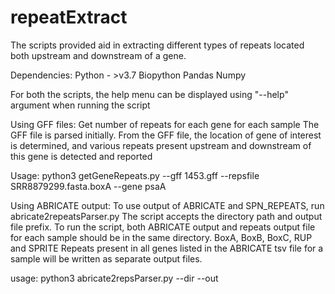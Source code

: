 # repeatExtract
The scripts provided aid in extracting different types of repeats 
located both upstream and downstream of a gene.

Dependencies:
Python - >v3.7
Biopython
Pandas
Numpy

For both the scripts, the help menu can be displayed using "--help" argument 
when running the script


Using GFF files:
Get number of repeats for each gene for each sample
The GFF file is parsed initially.
From the GFF file, the location of gene of interest is determined, and various
repeats present upstream and downstream of this gene is detected and reported

Usage:
python3 getGeneRepeats.py --gff 1453.gff --repsfile SRR8879299.fasta.boxA --gene psaA

Using ABRICATE output:
To use output of ABRICATE and SPN_REPEATS, run abricate2repeatsParser.py
The script accepts the directory path and output file prefix.
To run the script, both ABRICATE output and repeats output file
for each sample should be in the same directory.
BoxA, BoxB, BoxC, RUP and SPRITE Repeats present in all genes listed in the 
ABRICATE tsv file for a sample will be written as separate output files.


usage:
python3 abricate2repsParser.py --dir <data dir> --out <output file prefix>

